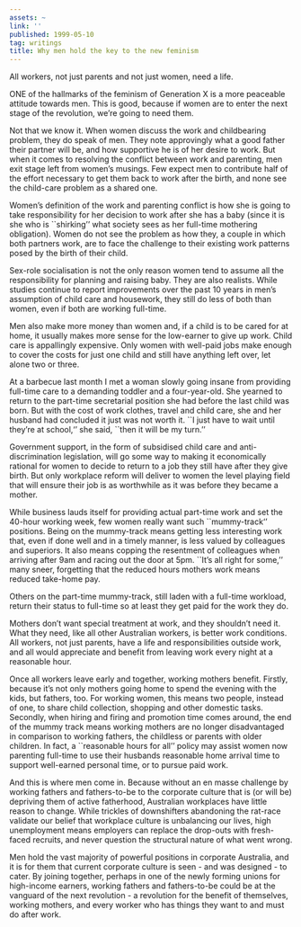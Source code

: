 ```yaml
---
assets: ~
link: ''
published: 1999-05-10
tag: writings
title: Why men hold the key to the new feminism
---
```

All workers, not just parents and not just women, need a life.

ONE of the hallmarks of the feminism of Generation X is a more peaceable
attitude towards men. This is good, because if women are to enter the
next stage of the revolution, we’re going to need them.

Not that we know it. When women discuss the work and childbearing
problem, they do speak of men. They note approvingly what a good father
their partner will be, and how supportive he is of her desire to work.
But when it comes to resolving the conflict between work and parenting,
men exit stage left from women’s musings. Few expect men to contribute
half of the effort necessary to get them back to work after the birth,
and none see the child-care problem as a shared one.

Women’s definition of the work and parenting conflict is how she is
going to take responsibility for her decision to work after she has a
baby (since it is she who is \`\`shirking’’ what society sees as her
full-time mothering obligation). Women do not see the problem as how
they, a couple in which both partners work, are to face the challenge to
their existing work patterns posed by the birth of their child.

Sex-role socialisation is not the only reason women tend to assume all
the responsibility for planning and raising baby. They are also
realists. While studies continue to report improvements over the past 10
years in men’s assumption of child care and housework, they still do
less of both than women, even if both are working full-time.

Men also make more money than women and, if a child is to be cared for
at home, it usually makes more sense for the low-earner to give up work.
Child care is appallingly expensive. Only women with well-paid jobs make
enough to cover the costs for just one child and still have anything
left over, let alone two or three.

At a barbecue last month I met a woman slowly going insane from
providing full-time care to a demanding toddler and a four-year-old. She
yearned to return to the part-time secretarial position she had before
the last child was born. But with the cost of work clothes, travel and
child care, she and her husband had concluded it just was not worth it.
\`\`I just have to wait until they’re at school,‘’ she said, \`\`then it
will be my turn.’’

Government support, in the form of subsidised child care and
anti-discrimination legislation, will go some way to making it
economically rational for women to decide to return to a job they still
have after they give birth. But only workplace reform will deliver to
women the level playing field that will ensure their job is as
worthwhile as it was before they became a mother.

While business lauds itself for providing actual part-time work and set
the 40-hour working week, few women really want such \`\`mummy-track‘’
positions. Being on the mummy-track means getting less interesting work
that, even if done well and in a timely manner, is less valued by
colleagues and superiors. It also means copping the resentment of
colleagues when arriving after 9am and racing out the door at 5pm.
\`\`It’s all right for some,’’ many sneer, forgetting that the reduced
hours mothers work means reduced take-home pay.

Others on the part-time mummy-track, still laden with a full-time
workload, return their status to full-time so at least they get paid for
the work they do.

Mothers don’t want special treatment at work, and they shouldn’t need
it. What they need, like all other Australian workers, is better work
conditions. All workers, not just parents, have a life and
responsibilities outside work, and all would appreciate and benefit from
leaving work every night at a reasonable hour.

Once all workers leave early and together, working mothers benefit.
Firstly, because it’s not only mothers going home to spend the evening
with the kids, but fathers, too. For working women, this means two
people, instead of one, to share child collection, shopping and other
domestic tasks. Secondly, when hiring and firing and promotion time
comes around, the end of the mummy track means working mothers are no
longer disadvantaged in comparison to working fathers, the childless or
parents with older children. In fact, a \`\`reasonable hours for all’’
policy may assist women now parenting full-time to use their husbands
reasonable home arrival time to support well-earned personal time, or to
pursue paid work.

And this is where men come in. Because without an en masse challenge by
working fathers and fathers-to-be to the corporate culture that is (or
will be) depriving them of active fatherhood, Australian workplaces have
little reason to change. While trickles of downshifters abandoning the
rat-race validate our belief that workplace culture is unbalancing our
lives, high unemployment means employers can replace the drop-outs with
fresh-faced recruits, and never question the structural nature of what
went wrong.

Men hold the vast majority of powerful positions in corporate Australia,
and it is for them that current corporate culture is seen - and was
designed - to cater. By joining together, perhaps in one of the newly
forming unions for high-income earners, working fathers and
fathers-to-be could be at the vanguard of the next revolution - a
revolution for the benefit of themselves, working mothers, and every
worker who has things they want to and must do after work.